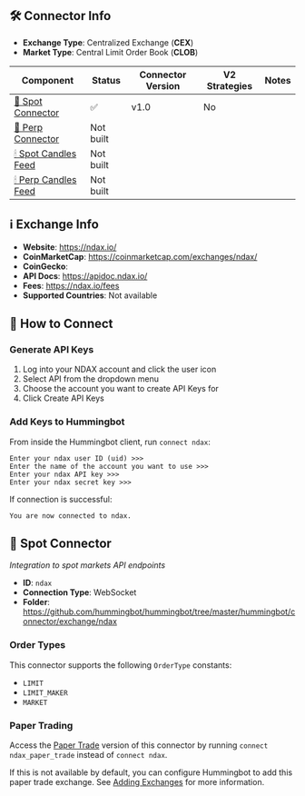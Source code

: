 ## 🛠 Connector Info

- **Exchange Type**: Centralized Exchange (**CEX**)
- **Market Type**: Central Limit Order Book (**CLOB**)

| Component | Status | Connector Version | V2 Strategies | Notes | 
| --------- | ------ | ----------------- |  ------------ | ----- |
| [🔀 Spot Connector](#spot-connector) | ✅ | v1.0 | No | |
| [🔀 Perp Connector](#perp-connector) | Not built |
| [🕯 Spot Candles Feed](#spot-candles-feed) | Not built  | 
| [🕯 Perp Candles Feed](#perp-candles-feed) | Not built  | 

## ℹ️ Exchange Info

- **Website**: <https://ndax.io/>
- **CoinMarketCap**: <https://coinmarketcap.com/exchanges/ndax/>
- **CoinGecko**: 
- **API Docs**: <https://apidoc.ndax.io/>
- **Fees**: <https://ndax.io/fees>
- **Supported Countries**: Not available

## 🔑 How to Connect

### Generate API Keys

1. Log into your NDAX account and click the user icon
2. Select API from the dropdown menu
3. Choose the account you want to create API Keys for
4. Click Create API Keys

### Add Keys to Hummingbot

From inside the Hummingbot client, run `connect ndax`:

```
Enter your ndax user ID (uid) >>>
Enter the name of the account you want to use >>>
Enter your ndax API key >>>
Enter your ndax secret key >>>
```

If connection is successful:

```
You are now connected to ndax.
```


## 🔀 Spot Connector
*Integration to spot markets API endpoints*

- **ID**: `ndax`
- **Connection Type**: WebSocket
- **Folder**: <https://github.com/hummingbot/hummingbot/tree/master/hummingbot/connector/exchange/ndax>

### Order Types

This connector supports the following `OrderType` constants:

- `LIMIT`
- `LIMIT_MAKER`
- `MARKET`

### Paper Trading

Access the [Paper Trade](/global-configs/paper-trade/) version of this connector by running `connect ndax_paper_trade` instead of `connect ndax`.

If this is not available by default, you can configure Hummingbot to add this paper trade exchange. See [Adding Exchanges](/global-configs/paper-trade/#adding-exchanges) for more information.
```
